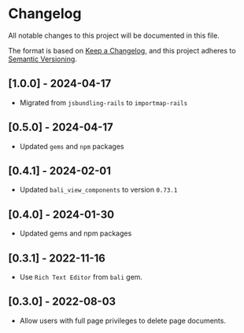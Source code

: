 # Changelog

All notable changes to this project will be documented in this file.

The format is based on [Keep a Changelog](https://keepachangelog.com/en/1.0.0/),
and this project adheres to [Semantic Versioning](https://semver.org/spec/v2.0.0.html).

## [1.0.0] - 2024-04-17

- Migrated from `jsbundling-rails` to `importmap-rails`

## [0.5.0] - 2024-04-17

- Updated `gems` and `npm` packages

## [0.4.1] - 2024-02-01

- Updated `bali_view_components` to version `0.73.1`

## [0.4.0] - 2024-01-30

- Updated gems and npm packages

## [0.3.1] - 2022-11-16

- Use `Rich Text Editor` from `bali` gem.

## [0.3.0] - 2022-08-03

- Allow users with full page privileges to delete page documents.
